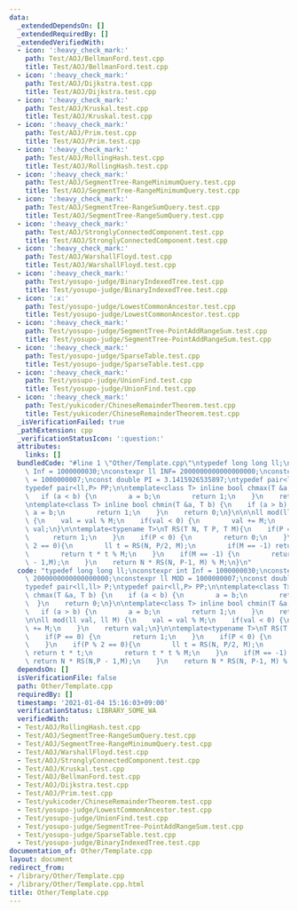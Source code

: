 ```yaml
---
data:
  _extendedDependsOn: []
  _extendedRequiredBy: []
  _extendedVerifiedWith:
  - icon: ':heavy_check_mark:'
    path: Test/AOJ/BellmanFord.test.cpp
    title: Test/AOJ/BellmanFord.test.cpp
  - icon: ':heavy_check_mark:'
    path: Test/AOJ/Dijkstra.test.cpp
    title: Test/AOJ/Dijkstra.test.cpp
  - icon: ':heavy_check_mark:'
    path: Test/AOJ/Kruskal.test.cpp
    title: Test/AOJ/Kruskal.test.cpp
  - icon: ':heavy_check_mark:'
    path: Test/AOJ/Prim.test.cpp
    title: Test/AOJ/Prim.test.cpp
  - icon: ':heavy_check_mark:'
    path: Test/AOJ/RollingHash.test.cpp
    title: Test/AOJ/RollingHash.test.cpp
  - icon: ':heavy_check_mark:'
    path: Test/AOJ/SegmentTree-RangeMinimumQuery.test.cpp
    title: Test/AOJ/SegmentTree-RangeMinimumQuery.test.cpp
  - icon: ':heavy_check_mark:'
    path: Test/AOJ/SegmentTree-RangeSumQuery.test.cpp
    title: Test/AOJ/SegmentTree-RangeSumQuery.test.cpp
  - icon: ':heavy_check_mark:'
    path: Test/AOJ/StronglyConnectedComponent.test.cpp
    title: Test/AOJ/StronglyConnectedComponent.test.cpp
  - icon: ':heavy_check_mark:'
    path: Test/AOJ/WarshallFloyd.test.cpp
    title: Test/AOJ/WarshallFloyd.test.cpp
  - icon: ':heavy_check_mark:'
    path: Test/yosupo-judge/BinaryIndexedTree.test.cpp
    title: Test/yosupo-judge/BinaryIndexedTree.test.cpp
  - icon: ':x:'
    path: Test/yosupo-judge/LowestCommonAncestor.test.cpp
    title: Test/yosupo-judge/LowestCommonAncestor.test.cpp
  - icon: ':heavy_check_mark:'
    path: Test/yosupo-judge/SegmentTree-PointAddRangeSum.test.cpp
    title: Test/yosupo-judge/SegmentTree-PointAddRangeSum.test.cpp
  - icon: ':heavy_check_mark:'
    path: Test/yosupo-judge/SparseTable.test.cpp
    title: Test/yosupo-judge/SparseTable.test.cpp
  - icon: ':heavy_check_mark:'
    path: Test/yosupo-judge/UnionFind.test.cpp
    title: Test/yosupo-judge/UnionFind.test.cpp
  - icon: ':heavy_check_mark:'
    path: Test/yukicoder/ChineseRemainderTheorem.test.cpp
    title: Test/yukicoder/ChineseRemainderTheorem.test.cpp
  _isVerificationFailed: true
  _pathExtension: cpp
  _verificationStatusIcon: ':question:'
  attributes:
    links: []
  bundledCode: "#line 1 \"Other/Template.cpp\"\ntypedef long long ll;\nconstexpr int\
    \ Inf = 1000000030;\nconstexpr ll INF= 2000000000000000000;\nconstexpr ll MOD\
    \ = 1000000007;\nconst double PI = 3.1415926535897;\ntypedef pair<ll,ll> P;\n\
    typedef pair<ll,P> PP;\n\ntemplate<class T> inline bool chmax(T &a, T b) {\n \
    \   if (a < b) {\n        a = b;\n        return 1;\n    }\n    return 0;\n}\n\
    \ntemplate<class T> inline bool chmin(T &a, T b) {\n    if (a > b) {\n       \
    \ a = b;\n        return 1;\n    }\n    return 0;\n}\n\n\nll mod(ll val, ll M)\
    \ {\n    val = val % M;\n    if(val < 0) {\n        val += M;\n    }\n    return\
    \ val;\n}\n\ntemplate<typename T>\nT RS(T N, T P, T M){\n    if(P == 0) {\n  \
    \      return 1;\n    }\n    if(P < 0) {\n        return 0;\n    }\n    if(P %\
    \ 2 == 0){\n        ll t = RS(N, P/2, M);\n        if(M == -1) return t * t;\n\
    \        return t * t % M;\n    }\n    if(M == -1) {\n        return N * RS(N,P\
    \ - 1,M);\n    }\n    return N * RS(N, P-1, M) % M;\n}\n"
  code: "typedef long long ll;\nconstexpr int Inf = 1000000030;\nconstexpr ll INF=\
    \ 2000000000000000000;\nconstexpr ll MOD = 1000000007;\nconst double PI = 3.1415926535897;\n\
    typedef pair<ll,ll> P;\ntypedef pair<ll,P> PP;\n\ntemplate<class T> inline bool\
    \ chmax(T &a, T b) {\n    if (a < b) {\n        a = b;\n        return 1;\n  \
    \  }\n    return 0;\n}\n\ntemplate<class T> inline bool chmin(T &a, T b) {\n \
    \   if (a > b) {\n        a = b;\n        return 1;\n    }\n    return 0;\n}\n\
    \n\nll mod(ll val, ll M) {\n    val = val % M;\n    if(val < 0) {\n        val\
    \ += M;\n    }\n    return val;\n}\n\ntemplate<typename T>\nT RS(T N, T P, T M){\n\
    \    if(P == 0) {\n        return 1;\n    }\n    if(P < 0) {\n        return 0;\n\
    \    }\n    if(P % 2 == 0){\n        ll t = RS(N, P/2, M);\n        if(M == -1)\
    \ return t * t;\n        return t * t % M;\n    }\n    if(M == -1) {\n       \
    \ return N * RS(N,P - 1,M);\n    }\n    return N * RS(N, P-1, M) % M;\n}\n"
  dependsOn: []
  isVerificationFile: false
  path: Other/Template.cpp
  requiredBy: []
  timestamp: '2021-01-04 15:16:03+09:00'
  verificationStatus: LIBRARY_SOME_WA
  verifiedWith:
  - Test/AOJ/RollingHash.test.cpp
  - Test/AOJ/SegmentTree-RangeSumQuery.test.cpp
  - Test/AOJ/SegmentTree-RangeMinimumQuery.test.cpp
  - Test/AOJ/WarshallFloyd.test.cpp
  - Test/AOJ/StronglyConnectedComponent.test.cpp
  - Test/AOJ/Kruskal.test.cpp
  - Test/AOJ/BellmanFord.test.cpp
  - Test/AOJ/Dijkstra.test.cpp
  - Test/AOJ/Prim.test.cpp
  - Test/yukicoder/ChineseRemainderTheorem.test.cpp
  - Test/yosupo-judge/LowestCommonAncestor.test.cpp
  - Test/yosupo-judge/UnionFind.test.cpp
  - Test/yosupo-judge/SegmentTree-PointAddRangeSum.test.cpp
  - Test/yosupo-judge/SparseTable.test.cpp
  - Test/yosupo-judge/BinaryIndexedTree.test.cpp
documentation_of: Other/Template.cpp
layout: document
redirect_from:
- /library/Other/Template.cpp
- /library/Other/Template.cpp.html
title: Other/Template.cpp
---
```

